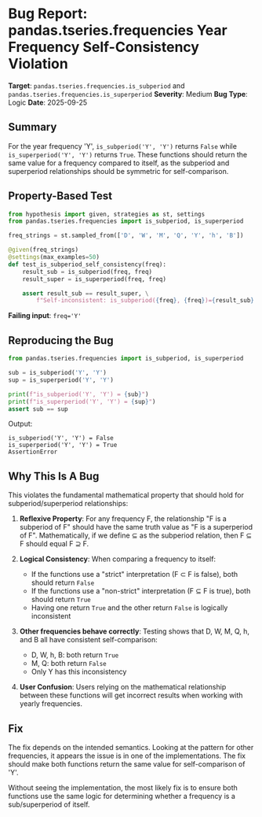 # Bug Report: pandas.tseries.frequencies Year Frequency Self-Consistency Violation

**Target**: `pandas.tseries.frequencies.is_subperiod` and `pandas.tseries.frequencies.is_superperiod`
**Severity**: Medium
**Bug Type**: Logic
**Date**: 2025-09-25

## Summary

For the year frequency 'Y', `is_subperiod('Y', 'Y')` returns `False` while `is_superperiod('Y', 'Y')` returns `True`. These functions should return the same value for a frequency compared to itself, as the subperiod and superperiod relationships should be symmetric for self-comparison.

## Property-Based Test

```python
from hypothesis import given, strategies as st, settings
from pandas.tseries.frequencies import is_subperiod, is_superperiod

freq_strings = st.sampled_from(['D', 'W', 'M', 'Q', 'Y', 'h', 'B'])

@given(freq_strings)
@settings(max_examples=50)
def test_is_subperiod_self_consistency(freq):
    result_sub = is_subperiod(freq, freq)
    result_super = is_superperiod(freq, freq)

    assert result_sub == result_super, \
        f"Self-inconsistent: is_subperiod({freq}, {freq})={result_sub} != is_superperiod({freq}, {freq})={result_super}"
```

**Failing input**: `freq='Y'`

## Reproducing the Bug

```python
from pandas.tseries.frequencies import is_subperiod, is_superperiod

sub = is_subperiod('Y', 'Y')
sup = is_superperiod('Y', 'Y')

print(f"is_subperiod('Y', 'Y') = {sub}")
print(f"is_superperiod('Y', 'Y') = {sup}")
assert sub == sup
```

Output:
```
is_subperiod('Y', 'Y') = False
is_superperiod('Y', 'Y') = True
AssertionError
```

## Why This Is A Bug

This violates the fundamental mathematical property that should hold for subperiod/superperiod relationships:

1. **Reflexive Property**: For any frequency F, the relationship "F is a subperiod of F" should have the same truth value as "F is a superperiod of F". Mathematically, if we define ⊆ as the subperiod relation, then F ⊆ F should equal F ⊇ F.

2. **Logical Consistency**: When comparing a frequency to itself:
   - If the functions use a "strict" interpretation (F ⊂ F is false), both should return `False`
   - If the functions use a "non-strict" interpretation (F ⊆ F is true), both should return `True`
   - Having one return `True` and the other return `False` is logically inconsistent

3. **Other frequencies behave correctly**: Testing shows that D, W, M, Q, h, and B all have consistent self-comparison:
   - D, W, h, B: both return `True`
   - M, Q: both return `False`
   - Only Y has this inconsistency

4. **User Confusion**: Users relying on the mathematical relationship between these functions will get incorrect results when working with yearly frequencies.

## Fix

The fix depends on the intended semantics. Looking at the pattern for other frequencies, it appears the issue is in one of the implementations. The fix should make both functions return the same value for self-comparison of 'Y'.

Without seeing the implementation, the most likely fix is to ensure both functions use the same logic for determining whether a frequency is a sub/superperiod of itself.